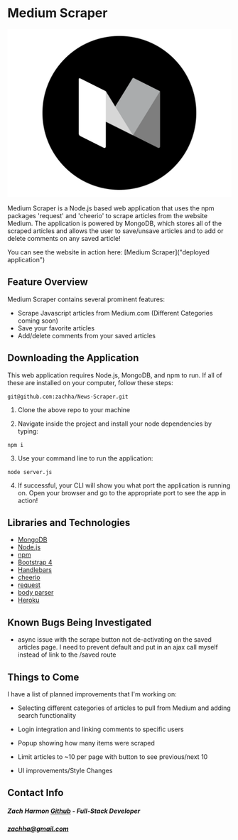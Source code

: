 # Medium Scraper

![Medium Logo](public/img/medium.png "Medium Logo")

Medium Scraper is a Node.js based web application that uses the npm packages 'request' and 'cheerio' to scrape articles from the website Medium.  The application is powered by MongoDB, which stores all of the scraped articles and allows the user to save/unsave articles and to add or delete comments on any saved article!

You can see the website in action here: [Medium Scraper]("deployed application")

## Feature Overview

Medium Scraper contains several prominent features:

- Scrape Javascript articles from Medium.com (Different Categories coming soon)
- Save your favorite articles
- Add/delete comments from your saved articles

## Downloading the Application

This web application requires Node.js, MongoDB, and npm to run.  If all of these are installed on your computer, follow these steps:

```
git@github.com:zachha/News-Scraper.git
```

1. Clone the above repo to your machine

2. Navigate inside the project and install your node dependencies by typing:

```
npm i
```
3. Use your command line to run the application:

```
node server.js
```

4. If successful, your CLI will show you what port the application is running on.  Open your browser and go to the appropriate port to see the app in action!



## Libraries and Technologies
* [MongoDB](https://www.mongodb.com/ "MongoDB")
* [Node.js](https://nodejs.org/en/ "Node.js")
* [npm](https://www.npmjs.com/ "npm")
* [Bootstrap 4](https://getbootstrap.com/docs/4.0/getting-started/introduction/ "Bootstrap 4")
* [Handlebars](https://handlebarsjs.com/ "Handlebars")
* [cheerio](https://www.npmjs.com/package/cheerio "Cheerio")
* [request](https://www.npmjs.com/package/request "request")
* [body parser](https://www.npmjs.com/package/body-parser "body parser")
* [Heroku](https://dashboard.heroku.com "heroku")


## Known Bugs Being Investigated

- async issue with the scrape button not de-activating on the saved articles page. I need to prevent default and put in an ajax call myself instead of link to the /saved route

## Things to Come

I have a list of planned improvements that I'm working on:

- Selecting different categories of articles to pull from Medium and adding search functionality 

- Login integration and linking comments to specific users

- Popup showing how many items were scraped

- Limit articles to ~10 per page with button to see previous/next 10

- UI improvements/Style Changes

## Contact Info
	
##### **Zach Harmon [Github](https://www.github.com/zachha) - Full-Stack Developer**
##### zachha@gmail.com
	